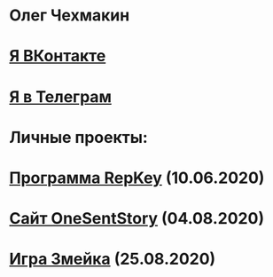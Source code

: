 # Олег Чехмакин

# [Я ВКонтакте](https://vk.com/chehmaka)

# [Я в Телеграм](https://t.me/chehmakin)

# Личные проекты:

# [Программа RepKey](https://chehmakin.github.io/repkey) (10.06.2020)

# [Сайт OneSentStory](https://onesentstory.ru/) (04.08.2020)

# [Игра Змейка](https://chehmakin.github.io/snake) (25.08.2020)
